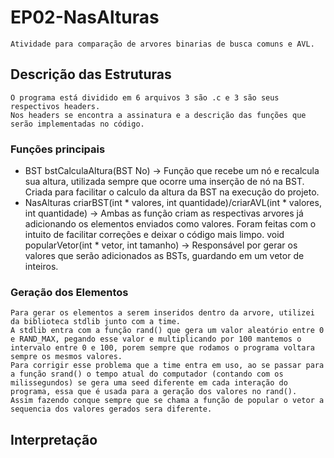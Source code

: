 

# EP02-NasAlturas
    Atividade para comparação de arvores binarias de busca comuns e AVL.

## Descrição das Estruturas
    O programa está dividido em 6 arquivos 3 são .c e 3 são seus respectivos headers.
	Nos headers se encontra a assinatura e a descrição das funções que serão implementadas no código.
### Funções principais
- BST
		bstCalculaAltura(BST No) -> Função que recebe um nó e recalcula sua altura, utilizada sempre que ocorre uma inserção de nó na BST. Criada para facilitar o calculo da altura da BST na execução do projeto.
- NasAlturas
		criarBST(int * valores, int quantidade)/criarAVL(int * valores, int quantidade) -> Ambas as função criam as respectivas arvores já adicionando os elementos enviados como valores. Foram feitas com o intuito de facilitar correções e deixar o código mais limpo.
		void popularVetor(int * vetor, int tamanho) -> Responsável por gerar os valores que serão adicionados as BSTs, guardando em um vetor de inteiros.
		
### Geração dos Elementos
	Para gerar os elementos a serem inseridos dentro da arvore, utilizei da biblioteca stdlib junto com a time.
	A stdlib entra com a função rand() que gera um valor aleatório entre 0 e RAND_MAX, pegando esse valor e multiplicando por 100 mantemos o intervalo entre 0 e 100, porem sempre que rodamos o programa voltara sempre os mesmos valores.
	Para corrigir esse problema que a time entra em uso, ao se passar para a função srand() o tempo atual do computador (contando com os milissegundos) se gera uma seed diferente em cada interação do programa, essa que é usada para a geração dos valores no rand().
	Assim fazendo conque sempre que se chama a função de popular o vetor a sequencia dos valores gerados sera diferente.
	
	
## Interpretação
	
		
		